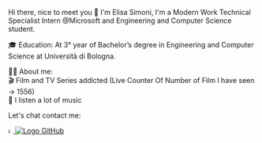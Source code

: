 Hi there, nice to meet you 👋
I'm Elisa Simoni, I'm a Modern Work Technical Specialist Intern @Microsoft and Engineering and Computer Science student.

🎓 Education:
At 3° year of Bachelor’s degree in Engineering and Computer Science at Università di Bologna.


👨‍💻 About me:<br>
🎬 Film and TV Series addicted (Live Counter Of Number of Film I have seen -> 1556)<br>
🎵 I listen a lot of music <br>


Let's chat contact me: <br>

<a href="https://github.com/xeli00">
  <img src="https://user-images.githubusercontent.com/73821477/236170047-1765662f-d5df-4f56-95ed-d3ca060f9966.png" alt="Logo GitHub" width="10px" height="10px"
       class="darkmode-toggle"/>
  <img src="https://s18955.pcdn.co/wp-content/uploads/2018/02/github.png" alt="Logo GitHub" 
       class="lightmode-toggle"/>
</a>

